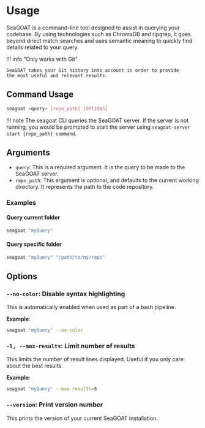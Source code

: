 <!-- markdownlint-disable MD046 -->
# Usage

SeaGOAT is a command-line tool designed to assist in querying your codebase.
By using technologies such as ChromaDB and ripgrep, it goes beyond direct
match searches and uses semantic meaning to quickly find
details related to your query.

!!! info "Only works with Git"

    SeaGOAT takes your Git history into account in order to provide
    the most useful and relevant results.

## Command Usage

```bash
seagoat <query> [repo_path] [OPTIONS]
```

!!! note
    The seagoat CLI queries the SeaGOAT server. If the server is not running,
    you would be prompted to start the server using
    `seagoat-server start {repo_path} command`.

## Arguments

* `query`: This is a required argument.
It is the query to be made to the SeaGOAT server.
* `repo_path`: This argument is optional, and defaults
to the current working directory. It represents the path to the code repository.

### Examples

#### Query current folder

```bash
seagoat "myQuery"
```

#### Query specific folder

```bash
seagoat "myQuery" "/path/to/my/repo"
```

## Options

### `--no-color`: Disable syntax highlighting

This is automatically enabled when used as part of a bash pipeline.

**Example**:

```bash
seagoat "myQuery" --no-color
```

### `-l, --max-results`: Limit number of results

This limits the number of result lines displayed.
Useful if you only care about the best results.

**Example**:

```bash
seagoat "myQuery" --max-results=5
```

### `--version`: Print version number

This prints the version of your current SeaGOAT installation.
